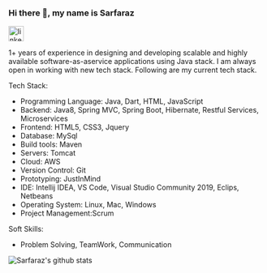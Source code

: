 ### Hi there 👋, my name is Sarfaraz 
[<img src='https://cdn.jsdelivr.net/npm/simple-icons@3.0.1/icons/linkedin.svg' alt='linkedin' height='30'>](https://www.linkedin.com/in/sarfarazahmed008/)

1+ years of experience in designing and developing scalable and highly available software­-​as­-​a­​service applications using Java stack.  I am always open in working with new tech stack. Following are my current tech stack.

Tech Stack:

- Programming Language: Java, Dart, HTML, JavaScript
- Backend: Java8, Spring MVC, Spring Boot, Hibernate, Restful Services, Microservices
- Frontend: HTML5, CSS3, Jquery
- Database: MySql
- Build tools: Maven
- Servers: Tomcat
- Cloud: AWS
- Version Control: Git
- Prototyping: JustInMind
- IDE: Intellij IDEA, VS Code, Visual Studio Community 2019, Eclips, Netbeans
- Operating System: Linux, Mac, Windows
- Project Management:Scrum

Soft Skills:

- Problem Solving, TeamWork, Communication 

![Sarfaraz's github stats](https://github-readme-stats.vercel.app/api?username=SarfarazAhmed008&show_icons=true&theme=radical)
